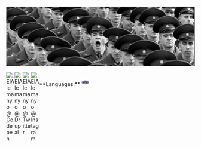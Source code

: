 ![ElAlemanyo](https://github.com/elalemanyo/elalemanyo/raw/master/elalemanyo.jpg)

<a href="https://codepen.io/elalemanyo">
  <img align="left" alt="ElAlemanyo @ Codepen" width="22px" src="https://cdn.jsdelivr.net/npm/simple-icons@v3/icons/codepen.svg" />
</a>

<a href="https://www.drupal.org/u/el-alema%C3%B1o">
  <img align="left" alt="ElAlemanyo @ Drupal" width="22px" src="https://cdn.jsdelivr.net/npm/simple-icons@v3/icons/drupal.svg" />
</a>

<a href="https://twitter.com/elalemanyo">
  <img align="left" alt="ElAlemanyo @ Twitter" width="22px" src="https://cdn.jsdelivr.net/npm/simple-icons@v3/icons/twitter.svg" />
</a>

<a href="https://www.instagram.com/elalemanyo/">
  <img align="left" alt="ElAlemanyo @ Instagram" width="22px" src="https://cdn.jsdelivr.net/npm/simple-icons@v3/icons/instagram.svg" />
</a>
<br />
**Languages:**

<a href="https://www.php.net">
  <code><img height="20" src="https://raw.githubusercontent.com/github/explore/80688e429a7d4ef2fca1e82350fe8e3517d3494d/topics/php/php.png"></code>
</a>
